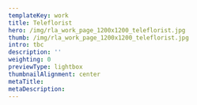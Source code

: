 ```yaml
---
templateKey: work
title: Teleflorist
hero: /img/rla_work_page_1200x1200_teleflorist.jpg
thumb: /img/rla_work_page_1200x1200_teleflorist.jpg
intro: tbc
description: ''
weighting: 0
previewType: lightbox
thumbnailAlignment: center
metaTitle: 
metaDescription:
---
```


